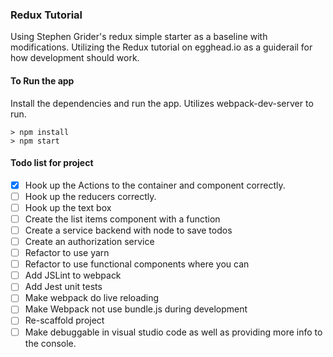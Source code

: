 ### Redux Tutorial
Using Stephen Grider's redux simple starter as a baseline with modifications.
Utilizing the Redux tutorial on egghead.io as a guiderail for how development should work.

#### To Run the app
Install the dependencies and run the app. Utilizes webpack-dev-server to run.
```
> npm install
> npm start
```

#### Todo list for project
- [x] Hook up the Actions to the container and component correctly. 
- [ ] Hook up the reducers correctly.
- [ ] Hook up the text box
- [ ] Create the list items component with a function
- [ ] Create a service backend with node to save todos
- [ ] Create an authorization service
- [ ] Refactor to use yarn
- [ ] Refactor to use functional components where you can
- [ ] Add JSLint to webpack
- [ ] Add Jest unit tests
- [ ] Make webpack do live reloading
- [ ] Make Webpack not use bundle.js during development
- [ ] Re-scaffold project
- [ ] Make debuggable in visual studio code as well as providing more info to the console.
